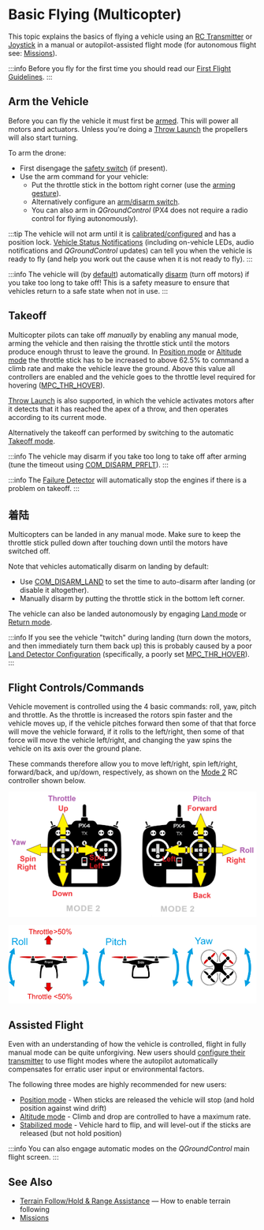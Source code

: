 # Basic Flying (Multicopter)

This topic explains the basics of flying a vehicle using an [RC Transmitter](../getting_started/rc_transmitter_receiver.md) or [Joystick](../config/joystick.md) in a manual or autopilot-assisted flight mode (for autonomous flight see: [Missions](../flying/missions.md)).

:::info
Before you fly for the first time you should read our [First Flight Guidelines](../flying/first_flight_guidelines.md).
:::

## Arm the Vehicle

Before you can fly the vehicle it must first be [armed](../getting_started/px4_basic_concepts.md#arming-and-disarming).
This will power all motors and actuators.
Unless you're doing a [Throw Launch](../flight_modes_mc/throw_launch.md) the propellers will also start turning.

To arm the drone:

- First disengage the [safety switch](../getting_started/px4_basic_concepts.md#safety-switch) (if present).
- Use the arm command for your vehicle:
  - Put the throttle stick in the bottom right corner (use the [arming gesture](../advanced_config/prearm_arm_disarm.md#arm_disarm_gestures)).
  - Alternatively configure an [arm/disarm switch](../config/safety.md#arm-disarm-switch).
  - You can also arm in _QGroundControl_ (PX4 does not require a radio control for flying autonomously).

:::tip
The vehicle will not arm until it is [calibrated/configured](../config/index.md) and has a position lock.
[Vehicle Status Notifications](../getting_started/vehicle_status.md) (including on-vehicle LEDs, audio notifications and _QGroundControl_ updates) can tell you when the vehicle is ready to fly (and help you work out the cause when it is not ready to fly).
:::

:::info
The vehicle will (by [default](../advanced_config/parameter_reference.md#COM_DISARM_PRFLT)) automatically [disarm](../advanced_config/prearm_arm_disarm.md#auto-disarming) (turn off motors) if you take too long to take off!
This is a safety measure to ensure that vehicles return to a safe state when not in use.
:::

<!--
A VTOL vehicle can only arm in multicopter mode (by default - arming in fixed-wing mode can be enabled using [CBRK_VTOLARMING](../advanced_config/parameter_reference.md#CBRK_VTOLARMING)).
-->

## Takeoff

Multicopter pilots can take off _manually_ by enabling any manual mode, arming the vehicle and then raising the throttle stick until the motors produce enough thrust to leave the ground.
In [Position mode](../flight_modes_mc/position.md) or [Altitude mode](../flight_modes_mc/altitude.md) the throttle stick has to be increased to above 62.5% to command a climb rate and make the vehicle leave the ground.
Above this value all controllers are enabled and the vehicle goes to the throttle level required for hovering ([MPC_THR_HOVER](../advanced_config/parameter_reference.md#MPC_THR_HOVER)).

[Throw Launch](../flight_modes_mc/throw_launch.md) is also supported, in which the vehicle activates motors after it detects that it has reached the apex of a throw, and then operates according to its current mode.

Alternatively the takeoff can performed by switching to the automatic [Takeoff mode](../flight_modes_mc/takeoff.md).

:::info
The vehicle may disarm if you take too long to take off after arming (tune the timeout using [COM_DISARM_PRFLT](../advanced_config/parameter_reference.md#COM_DISARM_PRFLT)).
:::

:::info
The [Failure Detector](../config/safety.md#failure-detector) will automatically stop the engines if there is a problem on takeoff.
:::

## 着陆

Multicopters can be landed in any manual mode.
Make sure to keep the throttle stick pulled down after touching down until the motors have switched off.

Note that vehicles automatically disarm on landing by default:

- Use [COM_DISARM_LAND](../advanced_config/parameter_reference.md#COM_DISARM_LAND) to set the time to auto-disarm after landing (or disable it altogether).
- Manually disarm by putting the throttle stick in the bottom left corner.

The vehicle can also be landed autonomously by engaging [Land mode](../flight_modes_mc/land.md) or [Return mode](../flight_modes_mc/return.md).

:::info
If you see the vehicle "twitch" during landing (turn down the motors, and then immediately turn them back up) this is probably caused by a poor [Land Detector Configuration](../advanced_config/land_detector.md) (specifically, a poorly set [MPC_THR_HOVER](../advanced_config/parameter_reference.md#MPC_THR_HOVER)).
:::

## Flight Controls/Commands

Vehicle movement is controlled using the 4 basic commands: roll, yaw, pitch and throttle.
As the throttle is increased the rotors spin faster and the vehicle moves up, if the vehicle pitches forward then some of that that force will move the vehicle forward, if it rolls to the left/right, then some of that force will move the vehicle left/right, and changing the yaw spins the vehicle on its axis over the ground plane.

These commands therefore allow you to move left/right, spin left/right, forward/back, and up/down, respectively, as shown on the [Mode 2](../getting_started/rc_transmitter_receiver.md#remote-control-units-for-aircraft) RC controller shown below.

![RC Basic Commands](../../assets/flying/rc_mode2_mc_position_mode.png)

![Basic Movements Multicopter](../../assets/flying/basic_movements_multicopter.png)

## Assisted Flight

Even with an understanding of how the vehicle is controlled, flight in fully manual mode can be quite unforgiving.
New users should [configure their transmitter](../config/flight_mode.md) to use flight modes where the autopilot automatically compensates for erratic user input or environmental factors.

The following three modes are highly recommended for new users:

- [Position mode](../flight_modes_mc/position.md) - When sticks are released the vehicle will stop (and hold position against wind drift)
- [Altitude mode](../flight_modes_mc/altitude.md) - Climb and drop are controlled to have a maximum rate.
- [Stabilized mode](../flight_modes_mc/manual_stabilized.md) - Vehicle hard to flip, and will level-out if the sticks are released (but not hold position)

:::info
You can also engage automatic modes on the _QGroundControl_ main flight screen.
:::

## See Also

- [Terrain Follow/Hold & Range Assistance](../flying/terrain_following_holding.md) — How to enable terrain following
- [Missions](../flying/missions.md)
